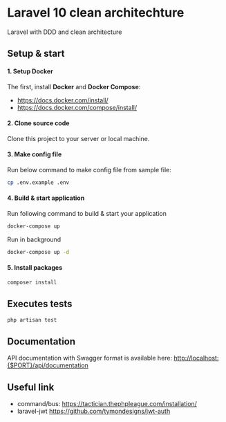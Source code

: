 # Laravel 10 clean architechture

Laravel with DDD and clean architecture

## Setup & start
#### 1. Setup Docker
The first, install **Docker** and **Docker Compose**:

- https://docs.docker.com/install/
- https://docs.docker.com/compose/install/

#### 2. Clone source code

Clone this project to your server or local machine.

#### 3. Make config file

Run below command to make config file from sample file:

```bash
cp .env.example .env
```

#### 4. Build & start application
Run following command to build & start your application

```bash
docker-compose up
```

Run in background

```bash
docker-compose up -d
```

#### 5. Install packages

```bash
composer install
```

## Executes tests
```bash
php artisan test
```

## Documentation
API documentation with Swagger format is available here: [http://localhost:{$PORT}/api/documentation](http://localhost:8080/api/documentation)

## Useful link
- command/bus: https://tactician.thephpleague.com/installation/
- laravel-jwt https://github.com/tymondesigns/jwt-auth

